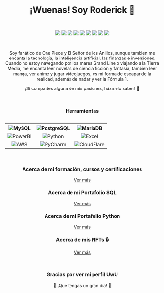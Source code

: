 <!-- Banner principal -->
<h1 align="center">¡Wuenas! Soy Roderick 👋</h1>

<!-- <h3 align="center">[tu cargo actual] en [tu empresa actual]</h3> -->
<br>

<!-- Redes sociales -->
<p align="center">
  <a href="https://twitter.com/roderick_gamer1"><img src="https://img.shields.io/badge/Twitter-1DA1F2?style=for-the-badge&logo=twitter&logoColor=white"></a>
  <a href="https://instagram.com/roderick_gamer1"><img src="https://img.shields.io/badge/Instagram-E4405F?style=for-the-badge&logo=instagram&logoColor=white"></a>
  <a href="https://www.twitch.tv/roderick_gamer"><img src="https://img.shields.io/badge/Twitch-9146FF?style=for-the-badge&logo=twitch&logoColor=white"></a>
  <a href="https://discord.gg/8WUzVjDTx3"><img src="https://img.shields.io/badge/Discord-5865F2?style=for-the-badge&logo=discord&logoColor=white"></a>
  <a href="https://myanimelist.net/profile/roderick_gamer"><img src="https://img.shields.io/badge/MyAnimeList-2E51A2?style=for-the-badge&logo=myanimelist&logoColor=white"></a>
  <a href="https://www.tiktok.com/@roderick_gamer"><img src="https://img.shields.io/badge/TikTok-000000?style=for-the-badge&logo=tiktok&logoColor=white"></a>
  <a href="https://t.me/roderick_gamer"><img src="https://img.shields.io/badge/Telegram-2CA5E0?style=for-the-badge&logo=telegram&logoColor=white"></a>
  <a href="mailto:[tu correo electrónico]"><img src="https://img.shields.io/badge/Gmail-D14836?style=for-the-badge&logo=gmail&logoColor=white"></a>
  <a href="https://www.linkedin.com/in/rodrigososa-andrade/"><img src="https://img.shields.io/badge/LinkedIn-0077B5?style=for-the-badge&logo=linkedin&logoColor=white">   </a>
</p>


<br>


<!-- Sobre mí -->
<p align="center">Soy fanático de One Piece y El Señor de los Anillos, aunque tambien me encanta la tecnología, la inteligencia artificial, las finanzas e inversiones. Cuando no estoy navegando por los mares Grand Line o viajando a la Tierra Media, me encanta leer novelas de ciencia ficción y fantasía, tambien leer manga, ver anime y jugar videojuegos, es mi forma de escapar de la realidad, además de nadar y ver la Fórmula 1.</p>

<p align="center">¡Si compartes alguna de mis pasiones, házmelo saber! 🤩</p>


<br>


<!-- Cargo actual -->
<!--<h2>Cargo actual</h2>
<p>[Tu cargo actual] en [tu empresa actual]</p>-->


<!-- Intereses profesionales -->
<!--<h2>Intereses profesionales</h2>
<ul>
  <li>Interés 1</li>
  <li>Interés 2</li>
  <li>Interés 3</li>
</ul>-->


<h3 align="center">Herramientas</h3>
<div style="display: flex; justify-content: center;">
  <table align="center">
    <tr align="center">
      <th><img src="https://img.shields.io/badge/MySQL-005C84?style=for-the-badge&logo=mysql&logoColor=white" alt="MySQL"></th>
      <th><img src="https://img.shields.io/badge/PostgreSQL-316192?style=for-the-badge&logo=postgresql&logoColor=white" alt="PostgreSQL"></th>
      <th><img src="https://img.shields.io/badge/MariaDB-003545?style=for-the-badge&logo=mariadb&logoColor=white" alt="MariaDB"></th>
    </tr>
    <tr align="center">
      <td><img src="https://img.shields.io/badge/PowerBI-F2C811?style=for-the-badge&logo=Power%20BI&logoColor=white" alt="PowerBI"></td>
      <td><img src="https://img.shields.io/badge/Python-FFD43B?style=for-the-badge&logo=python&logoColor=blue" alt="Python"></td>
      <td><img src="https://img.shields.io/badge/Microsoft_Excel-217346?style=for-the-badge&logo=microsoft-excel&logoColor=white" alt="Excel"></td>
    </tr>
    <tr align="center">
      <td><img src="https://img.shields.io/badge/Amazon_AWS-FF9900?style=for-the-badge&logo=amazonaws&logoColor=white" alt="AWS"></td>
      <td><img src="https://img.shields.io/badge/PyCharm-000000.svg?&style=for-the-badge&logo=PyCharm&logoColor=white" alt="PyCharm"></td>
      <td><img src="https://img.shields.io/badge/Cloudflare-F38020?style=for-the-badge&logo=Cloudflare&logoColor=white" alt="CloudFlare"></td>
    </tr>
   <!-- <tr align="center">
      <td>Elemento 7</td>
      <td>Elemento 8</td>
      <td>Elemento 9</td>
    </tr>-->
  </table>
</div>


<br>


<!-- Acerca de mi formación, cursos y certificaciones -->
<div align="center">
  <h3>Acerca de mi formación, cursos y certificaciones</h3>
  <p><a href="Formación, cursos y certificaciones.md">Ver más</a></p>
</div>


<!-- Acerca de mi Portafolio SQL -->
<div align="center">
  <h3>Acerca de mi Portafolio SQL</h3>
  <p><a href="https://github.com/RoderickGamer/SQLPortfolio">Ver más</a></p>
</div>


<!-- Acerca de mi Portafolio Python -->
<div align="center">
  <h3>Acerca de mi Portafolio Python</h3>
  <p><a href="https://github.com/RoderickGamer/PythonPortfolio">Ver más</a></p>
</div>


<!-- Acerca de Mis NFTs -->
<div align="center">
  <h3>Acerca de mis NFTs 🔒</h3>
  <p><a href="FNFT Holding.md">Ver más</a></p>
</div>

<br>



<!-- Carteras de criptomonedas 
<h2 align="center">Carteras de criptomonedas 💰</h2>
<p align="center">A continuación, encontrarás mis direcciones públicas para recibir donaciones en diferentes redes:</p>

<h3 align="center">Ethereum</h3>
<p align="center">0x1234567890123456789012345678901234567890</p>

<h3 align="center">Binance Smart Chain</h3>
<p align="center">0x1234567890123456789012345678901234567890</p>

<h3 align="center">Polygon</h3>
<p align="center">0x1234567890123456789012345678901234567890</p>

<h3 align="center">Solana</h3>
<p align="center">[dirección de tu cartera en Solana]</p>

<h3 align="center">Cardano</h3>
<p align="center">[dirección de tu cartera en Cardano]</p> 
-->


<!-- Agradecimiento -->

<h3 align="center">Gracias por ver mi perfil UwU</h3>
<p align="center">🚀 ¡Que tengas un gran día! 🚀</p>
  

<!-- Banner final -->
<!-- <p align="center"><img src="[enlace a una imagen de tu elección]" alt="banner"></p> -->
